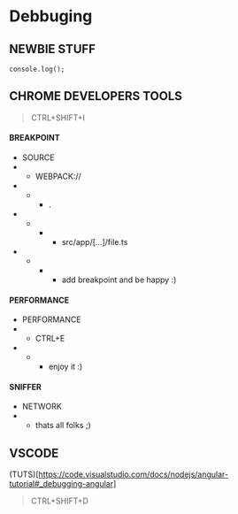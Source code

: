 # Debbuging

## NEWBIE STUFF
```
console.log();
```
## CHROME DEVELOPERS TOOLS

> CTRL+SHIFT+I

#### BREAKPOINT

* SOURCE
* * WEBPACK://
* * * .
* * * * src/app/[...]/file.ts 
* * * * add breakpoint and be happy :)

#### PERFORMANCE

* PERFORMANCE
* * CTRL+E
* * * enjoy it :)

#### SNIFFER

* NETWORK
* * thats all folks ;)


## VSCODE

(TUTS)[https://code.visualstudio.com/docs/nodejs/angular-tutorial#_debugging-angular]

> CTRL+SHIFT+D


